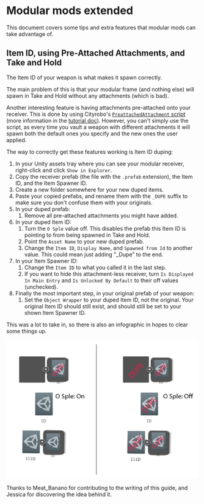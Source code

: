 # Modular mods extended

This document covers some tips and extra features that modular mods can take advantage of.

## Item ID, using Pre-Attached Attachments, and Take and Hold

The Item ID of your weapon is what makes it spawn correctly.

The main problem of this is that your modular frame (and nothing else) will spawn in Take and Hold without any attachments (which is bad).

Another interesting feature is having attachments pre-attached onto your receiver. This is done by using Cityrobo's [`PreattachedAttachment` script](https://github.com/cityrobo/H3VR_Mods/blob/master/PreattachedAttachment/PreattachedAttachment.cs) (more information in the [tutorial doc](Pre-Attached-Attachments.md)). However, you can't simply use the script, as every time you vault a weapon with different attachments it will spawn both the default ones you specify and the new ones the user applied.

The way to correctly get these features working is Item ID duping:

1. In your Unity assets tray where you can see your modular receiver, right-click and click `Show in Explorer`.
2. Copy the receiver prefab (the file with the `.prefab` extension), the Item ID, and the Item Spawner ID.
3. Create a new folder somewhere for your new duped items.
4. Paste your copied prefabs, and rename them with the `_DUPE` suffix to make sure you don't confuse them with your originals.
5. In your duped prefab:
   1. Remove all pre-attached attachments you might have added.
6. In your duped Item ID:
   1. Turn the `O Sple` value off. This disables the prefab this Item ID is pointing to from being spawned in Take and Hold.
   2. Point the `Asset Name` to your new duped prefab.
   3. Change the `Item ID`, `Display Name`, and `Spawned from Id` to another value. This could mean just adding "_Dupe" to the end.
7. In your Item Spawner ID:
   1. Change the `Item ID` to what you called it in the last step.
   2. If you want to hide this attachment-less receiver, turn `Is Displayed In Main Entry` and `Is Unlocked By Default` to their off values (unchecked).
8. Finally the most important step, in your original prefab of your weapon:
   1. Set the `Object Wrapper` to your duped Item ID, not the original. Your original Item ID should still exist, and should still be set to your shown Item Spawner ID.

This was a lot to take in, so there is also an infographic in hopes to clear some things up.

![info](images/Modul-mods-extended-infographic.png)

Thanks to Meat_Banano for contributing to the writing of this guide, and Jessica for discovering the idea behind it.
